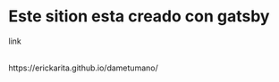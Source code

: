 <h1> Este sition esta creado con gatsby</h1>
<p> link </p>
<br/>
<a>https://erickarita.github.io/dametumano/</a>
